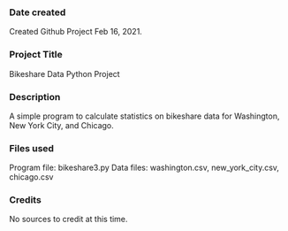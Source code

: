 ### Date created
Created Github Project Feb 16, 2021.

### Project Title
Bikeshare Data Python Project

### Description
A simple program to calculate statistics on bikeshare data for Washington, New York City, and Chicago.

### Files used
Program file: bikeshare3.py
Data files: washington.csv, new_york_city.csv, chicago.csv

### Credits
No sources to credit at this time.
